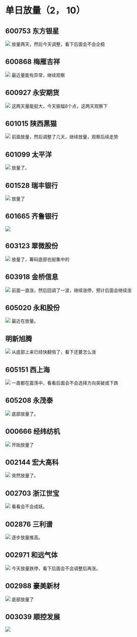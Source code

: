 # 单日放量（2， 10）
## 600753 东方银星
![](images/Pasted%20image%2020220615213559.png)
放量两天，然后今天调整，看下后面会不会企稳

## 600868 梅雁吉祥
![](images/Pasted%20image%2020220615213816.png)
最近量能有异常，继续观察

## 600927 永安期货
![](images/Pasted%20image%2020220615213956.png)
这两天量能挺大，今天振幅8个点，这两天观察下

## 601015 陕西黑猫
![](images/Pasted%20image%2020220615214133.png)
前面放量，然后调整了几天，继续放量，观察后续走势

## 601099 太平洋
![](images/Pasted%20image%2020220615214323.png)
放量了。

## 601528 瑞丰银行
![](images/Pasted%20image%2020220615214415.png)
放量了

## 601665 齐鲁银行
![](images/Pasted%20image%2020220615214449.png)

## 603123 翠微股份
![](images/Pasted%20image%2020220615214714.png)
放量了，筹码底部也挺集中的

## 603918 金桥信息
![](images/Pasted%20image%2020220615214945.png)
前面一直涨，然后回调了一波，继续涨停，预计后面会继续涨

## 605020 永和股份
![](images/Pasted%20image%2020220615215057.png)
最近在放量。

## 明新旭腾
![](images/Pasted%20image%2020220615215238.png)
从底部上来已经快翻倍了，看下还要怎么涨

## 605151 西上海
![](images/Pasted%20image%2020220615215447.png)
一直都在震荡中，看看后面会不会选择方向突破或下跌

## 605208 永茂泰
![](images/Pasted%20image%2020220615215634.png)
底部放量了。

## 000666 经纬纺机
![](images/Pasted%20image%2020220615215832.png)
开始放量了

## 002144 宏大高科
![](images/Pasted%20image%2020220615220349.png)
突然放量了。

## 002703 浙江世宝
![](images/Pasted%20image%2020220615220539.png)
看看会不会成妖。

## 002876 三利谱
![](images/Pasted%20image%2020220615220651.png)
逐步放量推高。

## 002971 和远气体
![](images/Pasted%20image%2020220615220843.png)
今天放量跌停，看下后面会不会调整后再涨。

## 002988 豪美新材
![](images/Pasted%20image%2020220615221004.png)
底部放量了

## 003039 顺控发展
![](images/Pasted%20image%2020220615221049.png)

